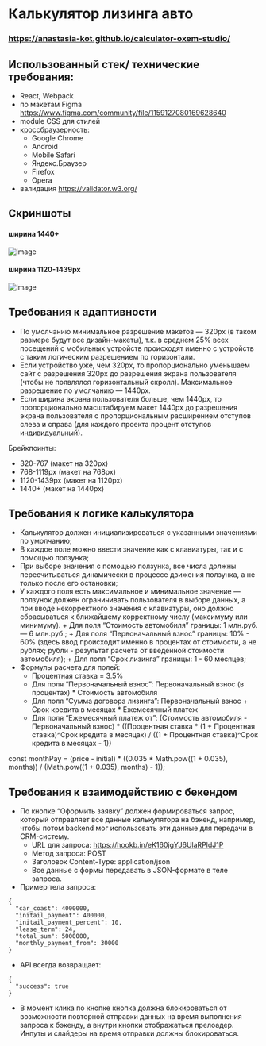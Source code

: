 # Калькулятор лизинга авто 
### https://anastasia-kot.github.io/calculator-oxem-studio/

## Использованный стек/ технические требования:
+ React, Webpack
+ по макетам Figma  https://www.figma.com/community/file/1159127080169628640 
+ module CSS для стилей
+ кроссбраузерность: 
    + Google Chrome
    + Android
    + Mobile Safari
    + Яндекс.Браузер
    + Firefox
    + Opera
+ валидация https://validator.w3.org/

 ## Скриншоты
#### ширина 1440+ 
![image](https://user-images.githubusercontent.com/96003382/195368340-5767be18-e6e7-461f-abea-863f69b8b0b7.png)

#### ширина 1120-1439px
![image](https://user-images.githubusercontent.com/96003382/195369280-24dca011-7ab8-4fc9-8c4b-8b5a884efe33.png)


 ## Требования к адаптивности
+ По умолчанию минимальное разрешение макетов — 320px (в таком размере будут все дизайн-макеты), т.к. в среднем 25% всех посещений с мобильных устройств происходят именно с устройств с таким логическим разрешением по горизонтали.
+ Если устройство уже, чем 320px, то пропорционально уменьшаем сайт с разрешения 320px до разрешения экрана пользователя (чтобы не появлялся горизонтальный скролл).
Максимальное разрешение по умолчанию — 1440px.
+ Если ширина экрана пользователя больше, чем 1440px, то пропорционально масштабируем макет 1440px до разрешения экрана пользователя с пропорциональным расширением отступов слева и справа (для каждого проекта процент отступов индивидуальный).

Брейкпоинты:
+ 320-767 (макет на 320px)
+ 768-1119px (макет на 768px)
+ 1120-1439px (макет на 1120px)
+ 1440+ (макет на 1440px)

 ## Требования к логике калькулятора
+ Калькулятор должен инициализироваться с указанными значениями по умолчанию;
+ В каждое поле можно ввести значение как с клавиатуры, так и с помощью ползунка;
+ При выборе значения с помощью ползунка, все числа должны пересчитываться динамически в процессе движения ползунка, а не только после его остановки;
+ У каждого поля есть максимальное и минимальное значение — ползунок должен ограничивать пользователя в выборе данных, а при вводе некорректного значения с клавиатуры, оно должно сбрасываться к ближайшему корректному числу (максимуму или минимуму).
      + Для поля “Стоимость автомобиля” границы: 1 млн.руб. — 6 млн.руб.;
      + Для поля “Первоначальный взнос” границы: 10% - 60% (здесь ввод происходит именно в процентах от стоимости, а не рублях; рубли - результат расчета от введенной стоимости автомобиля);
      + Для поля “Срок лизинга” границы: 1 - 60 месяцев;
+ Формулы расчета для полей:
    + Процентная ставка = 3.5%
    + Для поля “Первоначальный взнос”: 
Первоначальный взнос (в процентах) * Стоимость автомобиля
    + Для поля “Сумма договора лизинга”:
Первоначальный взнос + Срок кредита в месяцах * Ежемесячный платеж
    + Для поля “Ежемесячный платеж от”:
(Стоимость автомобиля - Первоначальный взнос) * ((Процентная ставка * (1 + Процентная ставка)^Срок кредита в месяцах) / ((1 + Процентная ставка)^Срок кредита в месяцах - 1)) 

const monthPay = (price - initial) * ((0.035 * Math.pow((1 + 0.035), months)) / (Math.pow((1 + 0.035), months) - 1));

 ## Требования к взаимодействию c бекендом
+ По кнопке “Оформить заявку” должен формироваться запрос, который отправляет все данные калькулятора на бэкенд, например, чтобы потом backend мог использовать эти данные для передачи в CRM-систему.
     + URL для запроса: https://hookb.in/eK160jgYJ6UlaRPldJ1P
     + Метод запроса: POST
     + Заголовок Content-Type: application/json
     + Все данные с формы передавать в JSON-формате в теле запроса.
+ Пример тела запроса:
``` 
{
  "car_coast": 4000000,
  "initail_payment": 400000,
  "initail_payment_percent": 10,
  "lease_term": 24,
  "total_sum": 5000000,
  "monthly_payment_from": 30000
}
``` 

+ API всегда возвращает:
``` 
{
  "success": true
}
 ```
 
+ В момент клика по кнопке кнопка должна блокироваться от возможности повторной отправки данных на время выполнения запроса к бэкенду, а внутри кнопки отображаться прелоадер. Инпуты и слайдеры на время отправки должны блокироваться.
